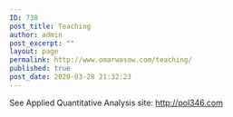 ```yaml
---
ID: 738
post_title: Teaching
author: admin
post_excerpt: ""
layout: page
permalink: http://www.omarwasow.com/teaching/
published: true
post_date: 2020-03-28 21:32:23
---
```

<!-- wp:paragraph -->
<p>See Applied Quantitative Analysis site: <a href="http://pol346.com">http://pol346.com</a></p>
<!-- /wp:paragraph -->